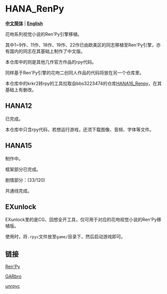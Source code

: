 # HANA_RenPy

[**中文简体**](./README.md) | [**English**](./README_en_US.md)

花吻系列视觉小说的Ren'Py引擎移植。

其中1~9作、11作、18作、19作、22作已由欧美区的同志移植至Ren'Py引擎，亦有国内的同志在其基础上制作了中文版。

本仓库中的则是其他几作官方作品的rpy代码。

同样基于Ren'Py引擎的花吻二创同人作品的代码将放在另一个仓库里。

本仓库中的krkr2转rpy的工具拉取自bbs3223474的仓库[HANA16_Renpy](https://github.com/bbs3223474/HANA16_Renpy)，在其基础上有删改。

## HANA12

已完成。

本仓库中只含rpy代码，若想运行游戏，还须下载图像、音频、字体等文件。

## HANA15

制作中。

框架部分已完成。

剧情部分：(33/120)

共通线完成。

## EXunlock

EXunlock里的是CG、回想全开工具，仅可用于对应的花吻视觉小说的Ren'Py移植版。

使用时，将`.rpyc`文件放至`game/`目录下，然后启动游戏即可。

## 链接

[Ren'Py](https://github.com/renpy/renpy)

[GARbro](https://github.com/morkt/GARbro)

[unrpyc](https://github.com/CensoredUsername/unrpyc)
